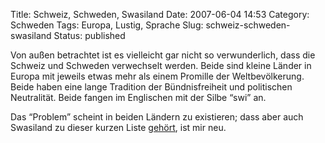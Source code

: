 Title: Schweiz, Schweden, Swasiland
Date: 2007-06-04 14:53
Category: Schweden
Tags: Europa, Lustig, Sprache
Slug: schweiz-schweden-swasiland
Status: published

Von außen betrachtet ist es vielleicht gar nicht so verwunderlich, dass
die Schweiz und Schweden verwechselt werden. Beide sind kleine Länder in
Europa mit jeweils etwas mehr als einem Promille der Weltbevölkerung.
Beide haben eine lange Tradition der Bündnisfreiheit und politischen
Neutralität. Beide fangen im Englischen mit der Silbe “swi” an.

Das “Problem” scheint in beiden Ländern zu existieren; dass aber auch
Swasiland zu dieser kurzen Liste
[gehört](http://yvonnegoessuisse.blogspot.com/2007/06/wenn-die-schweiz-in-schweden-ist.html),
ist mir neu.

